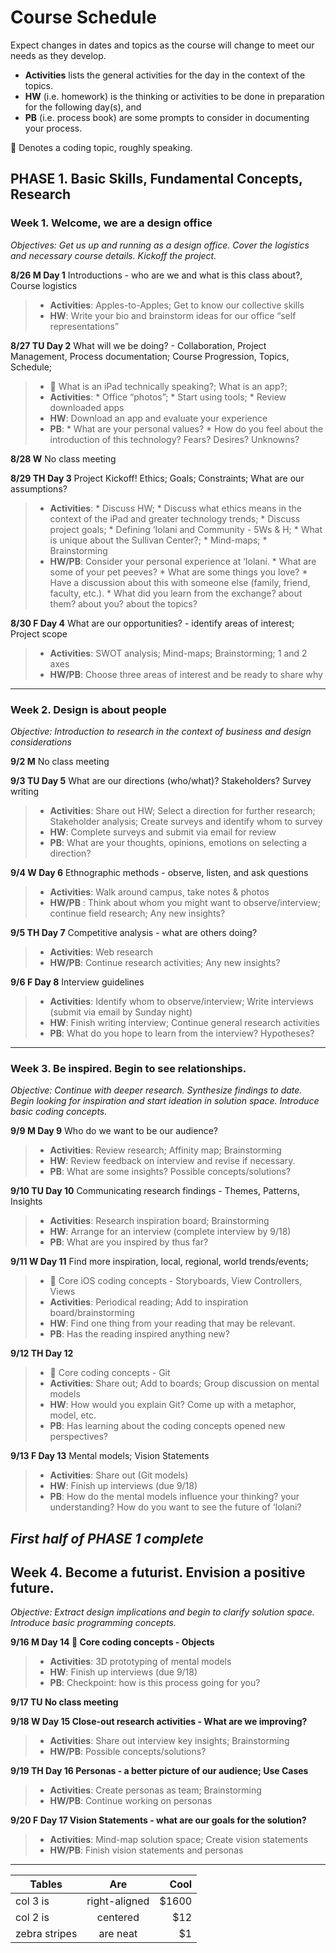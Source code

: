 # Course Schedule

Expect changes in dates and topics as the course will change to meet our needs as they develop.

* **Activities** lists the general activities for the day in the context of the topics.
* **HW** (i.e. homework) is the thinking or activities to be done in preparation for the following day(s), and 
* **PB** (i.e. process book) are some prompts to consider in documenting your process.

 Denotes a coding topic, roughly speaking.

## PHASE 1. Basic Skills, Fundamental Concepts, Research

### Week 1.   Welcome, we are a design office 

*Objectives: Get us up and running as a design office. Cover the logistics and necessary course details. Kickoff the project.*

**8/26 M  Day 1** Introductions - who are we and what is this class about?, Course logistics

> * **Activities**: Apples-to-Apples; Get to know our collective skills
> * **HW**: Write your bio and brainstorm ideas for our office “self representations”

**8/27 TU  Day 2** What will we be doing? - Collaboration, Project Management, Process documentation; Course Progression, Topics, Schedule;

> *  What is an iPad technically speaking?; What is an app?;
> * **Activities**:
    * Office “photos”;
    * Start using tools;
    * Review downloaded apps
> * **HW**: Download an app and evaluate your experience
> * **PB**:
    * What are your personal values?
    * How do you feel about the introduction of this technology? Fears? Desires? Unknowns?

**8/28 W**  No class meeting

**8/29 TH  Day 3** Project Kickoff! Ethics; Goals; Constraints; What are our assumptions?

> * **Activities**: 
    * Discuss HW; 
    * Discuss what ethics means in the context of the iPad and greater technology trends;
    * Discuss project goals; 
    * Defining ‘Iolani and Community - 5Ws & H;
    * What is unique about the Sullivan Center?;
    * Mind-maps;
    * Brainstorming
> * **HW/PB**: Consider your personal experience at ‘Iolani. 
    * What are some of your pet peeves?
    * What are some things you love?
    * Have a discussion about this with someone else (family, friend, faculty, etc.).
    * What did you learn from the exchange? about them? about you? about the topics?

**8/30 F  Day 4** What are our opportunities? - identify areas of interest; Project scope 

> * **Activities**: SWOT analysis; Mind-maps; Brainstorming; 1 and 2 axes
> * **HW/PB**: Choose three areas of interest and be ready to share why

---

### Week 2.  Design is about people 

*Objective: Introduction to research in the context of business and design considerations*

**9/2 M** No class meeting

**9/3 TU  Day 5** What are our directions (who/what)? Stakeholders? Survey writing

> * **Activities**: Share out HW; Select a direction for further research; Stakeholder analysis; Create surveys and identify whom to survey
> * **HW**: Complete surveys and submit via email for review
> * **PB**: What are your thoughts, opinions, emotions on selecting a direction?

**9/4 W  Day 6** Ethnographic methods - observe, listen, and ask questions

> * **Activities**: Walk around campus, take notes & photos 
> * **HW/PB** : Think about whom you might want to observe/interview; continue field research; Any new insights?

**9/5 TH  Day 7** Competitive analysis - what are others doing? 

> * **Activities**: Web research
> * **HW/PB**: Continue research activities; Any new insights?

**9/6 F  Day 8** Interview guidelines

> * **Activities**: Identify whom to observe/interview; Write interviews (submit via email by Sunday night)
> * **HW**: Finish writing interview; Continue general research activities
> * **PB**: What do you hope to learn from the interview? Hypotheses?

---

### Week 3.  Be inspired. Begin to see relationships.

*Objective: Continue with deeper research. Synthesize findings to date. Begin looking for inspiration and start ideation in solution space. Introduce basic coding concepts.*

**9/9 M  Day 9** Who do we want to be our audience?

> * **Activities**: Review research; Affinity map; Brainstorming
> * **HW**: Review feedback on interview and revise if necessary.
> * **PB**: What are some insights? Possible concepts/solutions?

**9/10 TU  Day 10** Communicating research findings - Themes, Patterns, Insights

> * **Activities**: Research inspiration board; Brainstorming
> * **HW**: Arrange for an interview (complete interview by 9/18)
> * **PB**: What are you inspired by thus far?

**9/11 W  Day 11**  Find more inspiration, local, regional, world trends/events;

> *  Core iOS coding concepts - Storyboards, View Controllers, Views
> * **Activities**: Periodical reading; Add to inspiration board/brainstorming
> * **HW**: Find one thing from your reading that may be relevant.
> * **PB**: Has the reading inspired anything new?

**9/12 TH  Day 12**  

> *  Core coding concepts - Git
> * **Activities**: Share out; Add to boards; Group discussion on mental models
> * **HW**: How would you explain Git? Come up with a metaphor, model, etc.
> * **PB**: Has learning about the coding concepts opened new perspectives?

**9/13 F  Day 13**  Mental models; Vision Statements

> * **Activities**: Share out (Git models)
> * **HW**: Finish up interviews (due 9/18)
> * **PB**: How do the mental models influence your thinking? your understanding? How do you want to see the future of ‘Iolani?

## *First half of PHASE 1 complete*

## Week 4.  Become a futurist. Envision a positive future.

*Objective: Extract design implications and begin to clarify solution space. Introduce basic programming concepts.*

**9/16 M  Day 14   Core coding concepts - Objects**

> * **Activities**: 3D prototyping of mental models
> * **HW**: Finish up interviews (due 9/18)
> * **PB**: Checkpoint: how is this process going for you?

**9/17 TU  No class meeting**

**9/18 W  Day 15  Close-out research activities - What are we improving?**

> * **Activities**: Share out interview key insights; Brainstorming 
> * **HW/PB**: Possible concepts/solutions?

**9/19 TH  Day 16  Personas - a better picture of our audience; Use Cases**

> * **Activities**: Create personas as team; Brainstorming
> * **HW/PB**: Continue working on personas

**9/20 F  Day 17  Vision Statements - what are our goals for the solution?**

> * **Activities**: Mind-map solution space; Create vision statements 
> * **HW/PB**: Finish vision statements and personas

---

| Tables        | Are           | Cool  |
| ------------- |:-------------:| -----:|
| col 3 is      | right-aligned | $1600 |
| col 2 is      | centered      |   $12 |
| zebra stripes | are neat      |    $1 |

